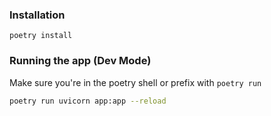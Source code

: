 ### Installation

`poetry install`

### Running the app (Dev Mode)

Make sure you're in the poetry shell or prefix with `poetry run`

```bash
poetry run uvicorn app:app --reload
```
